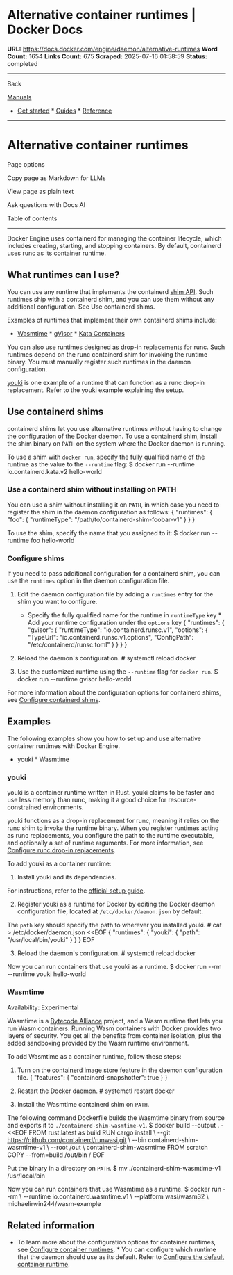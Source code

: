 # Alternative container runtimes | Docker Docs

**URL:** https://docs.docker.com/engine/daemon/alternative-runtimes
**Word Count:** 1654
**Links Count:** 675
**Scraped:** 2025-07-16 01:58:59
**Status:** completed

---

Back

[Manuals](https://docs.docker.com/manuals/)

  * [Get started](https://docs.docker.com/get-started/)   * [Guides](https://docs.docker.com/guides/)   * [Reference](https://docs.docker.com/reference/)

* * *

# Alternative container runtimes

Page options

Copy page as Markdown for LLMs

View page as plain text

Ask questions with Docs AI

Table of contents

* * *

Docker Engine uses containerd for managing the container lifecycle, which includes creating, starting, and stopping containers. By default, containerd uses runc as its container runtime.

## What runtimes can I use?

You can use any runtime that implements the containerd [shim API](https://github.com/containerd/containerd/blob/main/core/runtime/v2/README.md). Such runtimes ship with a containerd shim, and you can use them without any additional configuration. See Use containerd shims.

Examples of runtimes that implement their own containerd shims include:

  * [Wasmtime](https://wasmtime.dev/)   * [gVisor](https://github.com/google/gvisor)   * [Kata Containers](https://katacontainers.io/)

You can also use runtimes designed as drop-in replacements for runc. Such runtimes depend on the runc containerd shim for invoking the runtime binary. You must manually register such runtimes in the daemon configuration.

[youki](https://github.com/youki-dev/youki) is one example of a runtime that can function as a runc drop-in replacement. Refer to the youki example explaining the setup.

## Use containerd shims

containerd shims let you use alternative runtimes without having to change the configuration of the Docker daemon. To use a containerd shim, install the shim binary on `PATH` on the system where the Docker daemon is running.

To use a shim with `docker run`, specify the fully qualified name of the runtime as the value to the `--runtime` flag:               $ docker run --runtime io.containerd.kata.v2 hello-world     

### Use a containerd shim without installing on PATH

You can use a shim without installing it on `PATH`, in which case you need to register the shim in the daemon configuration as follows:               {       "runtimes": {         "foo": {           "runtimeType": "/path/to/containerd-shim-foobar-v1"         }       }     }

To use the shim, specify the name that you assigned to it:               $ docker run --runtime foo hello-world     

### Configure shims

If you need to pass additional configuration for a containerd shim, you can use the `runtimes` option in the daemon configuration file.

  1. Edit the daemon configuration file by adding a `runtimes` entry for the shim you want to configure.

     * Specify the fully qualified name for the runtime in `runtimeType` key      * Add your runtime configuration under the `options` key          {       "runtimes": {         "gvisor": {           "runtimeType": "io.containerd.runsc.v1",           "options": {             "TypeUrl": "io.containerd.runsc.v1.options",             "ConfigPath": "/etc/containerd/runsc.toml"           }         }       }     }

  2. Reload the daemon's configuration.                    # systemctl reload docker          

  3. Use the customized runtime using the `--runtime` flag for `docker run`.                    $ docker run --runtime gvisor hello-world          

For more information about the configuration options for containerd shims, see [Configure containerd shims](https://docs.docker.com/reference/cli/dockerd/#configure-containerd-shims).

## Examples

The following examples show you how to set up and use alternative container runtimes with Docker Engine.

  * youki   * Wasmtime

### youki

youki is a container runtime written in Rust. youki claims to be faster and use less memory than runc, making it a good choice for resource-constrained environments.

youki functions as a drop-in replacement for runc, meaning it relies on the runc shim to invoke the runtime binary. When you register runtimes acting as runc replacements, you configure the path to the runtime executable, and optionally a set of runtime arguments. For more information, see [Configure runc drop-in replacements](https://docs.docker.com/reference/cli/dockerd/#configure-runc-drop-in-replacements).

To add youki as a container runtime:

  1. Install youki and its dependencies.

For instructions, refer to the [official setup guide](https://youki-dev.github.io/youki/user/basic_setup.html).

  2. Register youki as a runtime for Docker by editing the Docker daemon configuration file, located at `/etc/docker/daemon.json` by default.

The `path` key should specify the path to wherever you installed youki.                    # cat > /etc/docker/daemon.json <<EOF          {            "runtimes": {              "youki": {                "path": "/usr/local/bin/youki"              }            }          }          EOF          

  3. Reload the daemon's configuration.                    # systemctl reload docker          

Now you can run containers that use youki as a runtime.               $ docker run --rm --runtime youki hello-world     

### Wasmtime

Availability: Experimental 

Wasmtime is a [Bytecode Alliance](https://bytecodealliance.org/) project, and a Wasm runtime that lets you run Wasm containers. Running Wasm containers with Docker provides two layers of security. You get all the benefits from container isolation, plus the added sandboxing provided by the Wasm runtime environment.

To add Wasmtime as a container runtime, follow these steps:

  1. Turn on the [containerd image store](https://docs.docker.com/engine/storage/containerd/) feature in the daemon configuration file.                    {            "features": {              "containerd-snapshotter": true            }          }

  2. Restart the Docker daemon.                    # systemctl restart docker          

  3. Install the Wasmtime containerd shim on `PATH`.

The following command Dockerfile builds the Wasmtime binary from source and exports it to `./containerd-shim-wasmtime-v1`.                    $ docker build --output . - <<EOF          FROM rust:latest as build          RUN cargo install \              --git https://github.com/containerd/runwasi.git \              --bin containerd-shim-wasmtime-v1 \              --root /out \              containerd-shim-wasmtime          FROM scratch          COPY --from=build /out/bin /          EOF          

Put the binary in a directory on `PATH`.                    $ mv ./containerd-shim-wasmtime-v1 /usr/local/bin          

Now you can run containers that use Wasmtime as a runtime.               $ docker run --rm \      --runtime io.containerd.wasmtime.v1 \      --platform wasi/wasm32 \      michaelirwin244/wasm-example     

## Related information

  * To learn more about the configuration options for container runtimes, see [Configure container runtimes](https://docs.docker.com/reference/cli/dockerd/#configure-container-runtimes).   * You can configure which runtime that the daemon should use as its default. Refer to [Configure the default container runtime](https://docs.docker.com/reference/cli/dockerd/#configure-the-default-container-runtime).